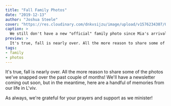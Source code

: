 ```yaml
---
title: "Fall Family Photos"
date: "2019-12-13"
author: "Joshua Steele"
cover: "https://res.cloudinary.com/dnkvsijzu/image/upload/v1576234307/OFReport/2019-12-13-fall-family-photos/fall-family-cover-12-6_wfjp7q.jpg"
caption: >
  We still don't have a new "official" family photo since Mia's arrival, but this impromptu shot in the living room turned out pretty nicely! Clockwise from the top: Joshua, Kelsie, Mia (4 mos.), Rebekah (11), Abigail (14), Macie (dog), Hosanna (9), David (2), Kathryn (4).
preview: >
  It's true, fall is nearly over. All the more reason to share some of the photos we've snapped over the past couple of months! We'll have a newsletter coming out soon, but in the meantime, here are a handful of memories from our life in L'viv.
tags:
- family
- photos
---
```


It's true, fall is nearly over. All the more reason to share some of the photos we've snapped over the past couple of months! We'll have a newsletter coming out soon, but in the meantime, here are a handful of memories from our life in L'viv.

As always, we're grateful for your prayers and support as we minister!

<article-image publicId="OFReport/2019-12-13-fall-family-photos/IMG_2434_spmfcs" width="768" caption="We recently had to travel to the city of Vinnytsya (~6 hrs. east of us) to get new passports. All in all, it was a fun road trip!" />

<article-image publicId="OFReport/2019-12-13-fall-family-photos/IMG_2441_k0chr2" height="768" caption="We stayed in a small apartment, and everyone had their own nightstand. Kathryn was particularly pleased with this arrangement. 😁" />

<article-image publicId="OFReport/2019-12-13-fall-family-photos/IMG_2667_k7vfef" width="768" caption="Thanksgiving dinner with friends in L'viv!" />

<article-image publicId="OFReport/2019-12-13-fall-family-photos/IMG_2641_rfjyfl" width="768" caption="Ear muffs are the new must-have trendy accessory at our house." />

<article-image publicId="OFReport/2019-12-13-fall-family-photos/IMG_2560_czidae" height="768" caption="&ldquo;Wow Dad, how's the weather up there?&rdquo; 🌦" />

<article-image publicId="OFReport/2019-12-13-fall-family-photos/IMG_2618_oibogu" width="768" caption="Last month, Hosanna turned 9. Mom and the older girls outdid themselves with this hand-made Lego Hobbit cake!" />

<article-image publicId="OFReport/2019-12-13-fall-family-photos/IMG_2577_thnsow" width="768" caption="Out for a walk with Mom to grab a cup of tea at our local McDonald's" />

<article-image publicId="OFReport/2019-12-13-fall-family-photos/IMG_2498_fds9fo" width="768" caption="Little Mia is a pretty happy kid. We love her precious smiles! 🥰" />

<article-image publicId="OFReport/2019-12-13-fall-family-photos/IMG_2591_bnd0cd" width="768" />

<article-image publicId="OFReport/2019-12-13-fall-family-photos/IMG_2538_l9zq4t" width="768" caption="Abby and Hosanna have recently started singing with the music group at our church. It's been a great opportunity for them to be more involved with our Ukrainian friends in ministry." />

<article-image publicId="OFReport/2019-12-13-fall-family-photos/IMG_2445_bp9lgy" height="768" caption="&ldquo;Well, hello there!&rdquo; 🥰 (Somebody will be crawling before you can say &ldquo;cute baby bow&rdquo;!)" />

<article-image publicId="OFReport/2019-12-13-fall-family-photos/IMG_2298_t7pmel" height="768" caption="Bedtime is a special time for piggy-back rides, silly songs with Dad, and cozy covers." />

<article-image publicId="OFReport/2019-12-13-fall-family-photos/IMG_2297_etc9r6" height="768" caption="The littles have a special alarm clock in their room — a puppy holding a ball that glows red during the night. When it's time to get up, the ball glows green. So we have this rhyme they like to repeat at bedtime: &ldquo;When the light is red, we stay in bed. When the light is green, we may be seen!&rdquo;" />

<article-image publicId="OFReport/2019-12-13-fall-family-photos/IMG_2483_xxofxi" height="768" />

<article-image publicId="OFReport/2019-12-13-fall-family-photos/IMG_2359_eberca" width="768" caption="We often enjoy walks along the various trails and sidewalks near our apartment building. L'viv in the fall is beautiful! 🍁" />

<article-image publicId="OFReport/2019-12-13-fall-family-photos/IMG_2338_clytbb" height="768" caption="Our dog Macie has really grown to be part of the family. ❤️ She and Abby are especially close with Macie following Abby most everywhere she goes." />

<article-image publicId="OFReport/2019-12-13-fall-family-photos/IMG_2420_d57m1w" height="768" />

<article-image publicId="OFReport/2019-12-13-fall-family-photos/IMG_2392_efhrta" height="768" caption="Family time at the playground! Good thing big sister is along to help the little guys navigate the tunnels. 😉" />

<article-image publicId="OFReport/2019-12-13-fall-family-photos/IMG_2657_fxcshg" height="768" />
